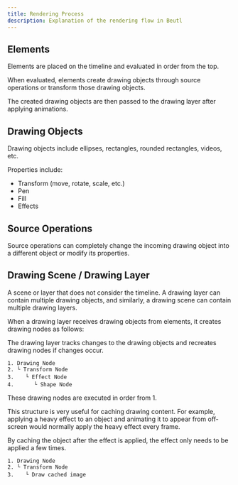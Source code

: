 ```yaml
---
title: Rendering Process
description: Explanation of the rendering flow in Beutl
---
```


## Elements
Elements are placed on the timeline and evaluated in order from the top.

When evaluated, elements create drawing objects through source operations or transform those drawing objects.

The created drawing objects are then passed to the drawing layer after applying animations.

## Drawing Objects
Drawing objects include ellipses, rectangles, rounded rectangles, videos, etc.

Properties include:
- Transform (move, rotate, scale, etc.)
- Pen
- Fill
- Effects

## Source Operations
Source operations can completely change the incoming drawing object into a different object or modify its properties.

## Drawing Scene / Drawing Layer
A scene or layer that does not consider the timeline.
A drawing layer can contain multiple drawing objects, and similarly, a drawing scene can contain multiple drawing layers.

When a drawing layer receives drawing objects from elements, it creates drawing nodes as follows:

The drawing layer tracks changes to the drawing objects and recreates drawing nodes if changes occur.
```
1. Drawing Node
2. └ Transform Node
3. 　 └ Effect Node
4. 　 　 └ Shape Node
```

These drawing nodes are executed in order from 1.

This structure is very useful for caching drawing content.
For example, applying a heavy effect to an object and animating it to appear from off-screen would normally apply the heavy effect every frame.

By caching the object after the effect is applied, the effect only needs to be applied a few times.
```
1. Drawing Node
2. └ Transform Node
3. 　 └ Draw cached image
```
